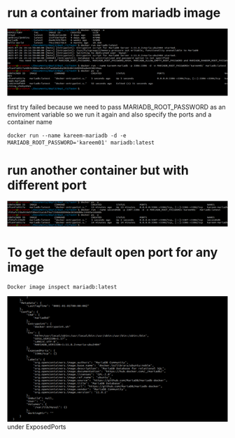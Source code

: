 # run a container from mariadb image 

![sc](./Picture3.png)

first try failed because we need to pass MARIADB_ROOT_PASSWORD as an enviroment variable 
so we run it again and also specify the ports and a container name 
 
```
docker run --name kareem-mariadb -d -e MARIADB_ROOT_PASSWORD='kareem01' mariadb:latest
```
# run another container but with different port 
![sc](./Picture2.png)
# To get the default open port for any image 

```
Docker image inspect mariadb:latest
```
![sc](./Picture1.png)
under ExposedPorts 


